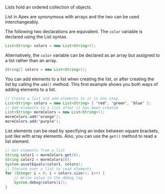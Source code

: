 Lists hold an ordered collection of objects.

List in Apex are synonymous with arrays and the two can be used interchangeably.

The following two declarations are equivalent. The `color` variable is declared using the List syntax.

```java
List<String> colors = new List<String>();
```

Alternatively, the `color` variable can be declared as an array but assigned to a list rather than an array.

```java
String[] colors = new List<String>();
```

You can add elements to a list when creating the list, or after creating the list by calling the `add()` method. This first example shows you both ways of adding elements to a list.

```java
// Create a list and add elements to it in one step
List<String> colors = new List<String> { 'red', 'green', 'blue' };
// Add elements to a list after it has been created
List<String> moreColors = new List<String>();
moreColors.add('orange');
moreColors.add('purple');
```

List elements can be read by specifying an index between square brackets, just like with array elements. Also, you can use the `get()` method to read a list element.

```java
// Get elements from a list
String color1 = moreColors.get(0);
String color2 = moreColors[0];
System.assetEquals(color1, colors);
// Iterate over a list to read elements
for (Integer i = 0; i < colors.size(); i++) {
    // Write value to the debug log
    System.debug(colors[i]);
}
```

